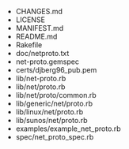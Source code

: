 * CHANGES.md
* LICENSE
* MANIFEST.md
* README.md
* Rakefile
* doc/netproto.txt
* net-proto.gemspec
* certs/djberg96_pub.pem
* lib/net-proto.rb
* lib/net/proto.rb
* lib/net/proto/common.rb
* lib/generic/net/proto.rb
* lib/linux/net/proto.rb
* lib/sunos/net/proto.rb
* examples/example_net_proto.rb
* spec/net_proto_spec.rb
